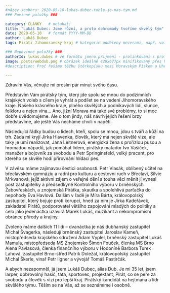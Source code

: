 ```yaml
---
#název souboru: 2020-05-10-lukas-dubec-tohle-je-nas-tym.md
### Povinné položky ###

category: CLANKY   # nešahat!
title: "Lukáš Dubec: Jsme různí, a proto dohromady tvoříme skvělý tým"
date: 2020-05-10   # formát YYYY-MM-DD
author: Lukáš Dubec
tags: Piráti Jihomoravský-kraj # kategorie odděleny mezerami, např. volby zemědělství životní-prostředí piráti (viz https://jihomoravsky.pirati.cz/tags/)

### Nepovinné položky ###
authorId: lukas.dubec # ve formátu jmeno.prijmeni - prolinkování s profilem přes uid
image: posts/webdub.png # obrázek ideálně 420x677px minifikovaný přes https://tinypng.com/
#description: Proč řešíme těžbu štěrkopísku mezi Moravským Pískem a Uherským Ostrohem? Podrobné info o celé kauze.

---
```


Zdravím Vás, věnujte mi prosím pár minut svého času.

Představím Vám pirátský tým, který jde spolu se mnou do podzimních krajských voleb s cílem je vyhrát a podílet se na vedení Jihomoravského kraje. Našeho krásného kraje, plného skvělých a podnikavých lidí, slunce, folkloru a nejen vína... Ano, jižní Morava má také své problémy, to si moc dobře uvědomujeme. Ale o tom jindy, náš návrh jejich řešení brzy představíme, ale ještě Vás necháme chvíli v napětí.

Následující řádky budou o lidech, kteří, spolu se mnou, jdou s tváří a kůží na trh. Záda mi kryjí Jirka Hlavenka, člověk, který má nejen skvělé vize, ale taky je umí realizovat, Jana Leitnerová, energická žena s prořízlou pusou a hromadou nápadů, jak pomáhat lidem, pirátský matador Ivo Vašíček, manažer a bojovník za svobodu a Petr Springinsfeld, velký pracant, pro kterého se skvěle hodí přirovnání hlídací pes.

V závěsu máme zajímavou šestici osobností. Petr Vlasák, oblíbený učitel na břeclavském gymnáziu a radní pro kulturu a cestovní ruch v Břeclavi, Silvie Mrkvanová, jejíž aktivní zájem o veřejné dění a touha věci měnit jí vynesl post zastupitelky a předsedkyně Kontrolního výboru v brněnských Žabovřeskách, a znojemská Pirátka, skautka a spolehlivá parťačka do nepohody Eva Havlová. Dalším v řadě je Míra Bárta, královopolský zastupitel, který bojuje proti korupci, hned za ním je Jirka Kadeřávek, zakladatel Pirátů, podporovatel většího zapojování mladých do politiky a čelo jako jedenáctka uzavírá Marek Lukáš, muzikant a nekompromisní obránce přírody a krajiny.

Zvoleno máme dalších 11 lidí – dvanáctka je náš dubňanský zastupitel Michal Švagerka, následují brněnský zastupitel Jaroslav Kameň, místopředseda krajského sdružení Adam Vyplel, brněnský zastupitel Lukáš Mamula, místopředseda MS Znojemsko Šimon Fouček, členka MS Brno Alena Pavlasová, členka finančního výboru v Hodoníně Barbora Turek Lahová, zastupitel Brno-střed Patrik Doležal, královopolský zastupitel Michal Škerle, vinař Petr Ilgner a vývojář Tomáš Pastirčák.

A abych nezapomněl, já jsem Lukáš Dubec, alias Dub. Je mi 35 let, jsem larper, dobrovolný hasič, táta, sportovec, projektant, Pirát, co se pere za svobodu a člověk s vizí pro lepší kraj. Pirátský kandidát na hejtmana a lídr skvělého týmu. Těším se na Vás, až se seznámíme i osobně.
